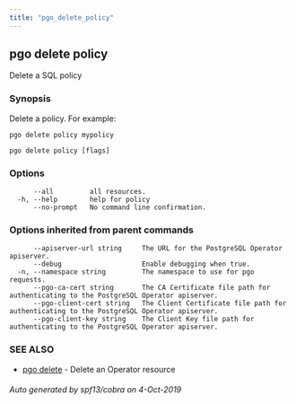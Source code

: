 ```yaml
---
title: "pgo_delete_policy"
---
```

## pgo delete policy

Delete a SQL policy

### Synopsis

Delete a policy. For example:

    pgo delete policy mypolicy

```
pgo delete policy [flags]
```

### Options

```
      --all         all resources.
  -h, --help        help for policy
      --no-prompt   No command line confirmation.
```

### Options inherited from parent commands

```
      --apiserver-url string     The URL for the PostgreSQL Operator apiserver.
      --debug                    Enable debugging when true.
  -n, --namespace string         The namespace to use for pgo requests.
      --pgo-ca-cert string       The CA Certificate file path for authenticating to the PostgreSQL Operator apiserver.
      --pgo-client-cert string   The Client Certificate file path for authenticating to the PostgreSQL Operator apiserver.
      --pgo-client-key string    The Client Key file path for authenticating to the PostgreSQL Operator apiserver.
```

### SEE ALSO

* [pgo delete](/operatorcli/cli/pgo_delete/)	 - Delete an Operator resource

###### Auto generated by spf13/cobra on 4-Oct-2019
